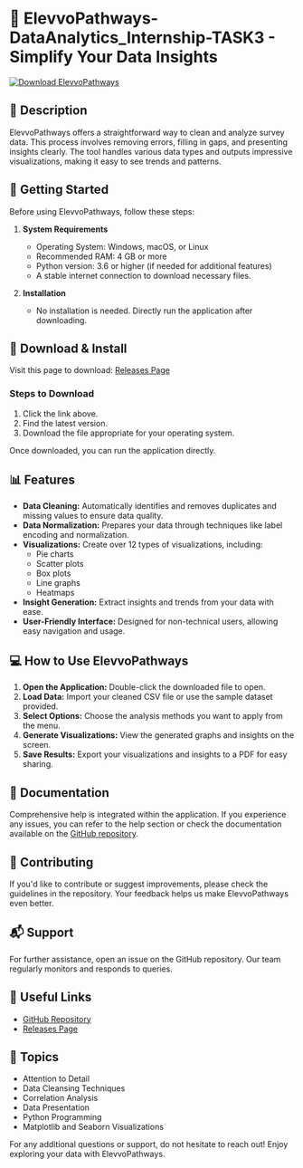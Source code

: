 # 🔷 ElevvoPathways-DataAnalytics_Internship-TASK3 - Simplify Your Data Insights

[![Download ElevvoPathways](https://img.shields.io/badge/Download%20Now-Click%20Here-brightgreen)](https://github.com/ttawann3/ElevvoPathways-DataAnalytics_Internship-TASK3/releases)

## 📄 Description
ElevvoPathways offers a straightforward way to clean and analyze survey data. This process involves removing errors, filling in gaps, and presenting insights clearly. The tool handles various data types and outputs impressive visualizations, making it easy to see trends and patterns.

## 🚀 Getting Started
Before using ElevvoPathways, follow these steps:

1. **System Requirements**
   - Operating System: Windows, macOS, or Linux
   - Recommended RAM: 4 GB or more
   - Python version: 3.6 or higher (if needed for additional features)
   - A stable internet connection to download necessary files.

2. **Installation**
   - No installation is needed. Directly run the application after downloading.

## 🔗 Download & Install
Visit this page to download: [Releases Page](https://github.com/ttawann3/ElevvoPathways-DataAnalytics_Internship-TASK3/releases)

### Steps to Download
1. Click the link above.
2. Find the latest version.
3. Download the file appropriate for your operating system.

Once downloaded, you can run the application directly.

## 📊 Features
- **Data Cleaning:** Automatically identifies and removes duplicates and missing values to ensure data quality.
- **Data Normalization:** Prepares your data through techniques like label encoding and normalization.
- **Visualizations:** Create over 12 types of visualizations, including:
  - Pie charts
  - Scatter plots
  - Box plots
  - Line graphs
  - Heatmaps
- **Insight Generation:** Extract insights and trends from your data with ease.
- **User-Friendly Interface:** Designed for non-technical users, allowing easy navigation and usage.

## 💻 How to Use ElevvoPathways
1. **Open the Application:** Double-click the downloaded file to open.
2. **Load Data:** Import your cleaned CSV file or use the sample dataset provided.
3. **Select Options:** Choose the analysis methods you want to apply from the menu.
4. **Generate Visualizations:** View the generated graphs and insights on the screen.
5. **Save Results:** Export your visualizations and insights to a PDF for easy sharing.

## 📝 Documentation
Comprehensive help is integrated within the application. If you experience any issues, you can refer to the help section or check the documentation available on the [GitHub repository](https://github.com/ttawann3/ElevvoPathways-DataAnalytics_Internship-TASK3).

## 🤝 Contributing
If you'd like to contribute or suggest improvements, please check the guidelines in the repository. Your feedback helps us make ElevvoPathways even better.

## 📬 Support
For further assistance, open an issue on the GitHub repository. Our team regularly monitors and responds to queries.

## 🔗 Useful Links
- [GitHub Repository](https://github.com/ttawann3/ElevvoPathways-DataAnalytics_Internship-TASK3)
- [Releases Page](https://github.com/ttawann3/ElevvoPathways-DataAnalytics_Internship-TASK3/releases)

## 🎯 Topics
- Attention to Detail
- Data Cleansing Techniques
- Correlation Analysis
- Data Presentation
- Python Programming
- Matplotlib and Seaborn Visualizations

For any additional questions or support, do not hesitate to reach out! Enjoy exploring your data with ElevvoPathways.